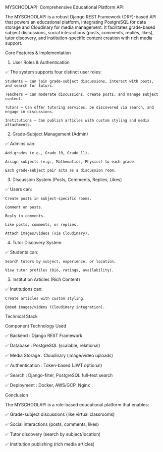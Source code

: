 MYSCHOOLAPI: Comprehensive Educational Platform API


The MYSCHOOLAPI is a robust Django REST Framework (DRF)-based API that powers an educational platform, integrating PostgreSQL for data storage and Cloudinary for media management. It facilitates grade-based subject discussions, social interactions (posts, comments, replies, likes), tutor discovery, and institution-specific content creation with rich media support.

Core Features & Implementation

1. User Roles & Authentication

✅ The system supports four distinct user roles:

    Students – Can join grade-subject discussions, interact with posts, and search for tutors.

    Teachers – Can moderate discussions, create posts, and manage subject content.

    Tutors – Can offer tutoring services, be discovered via search, and engage in discussions.

    Institutions – Can publish articles with custom styling and media attachments.

2. Grade-Subject Management (Admin)

  ✅ Admins can:

    Add grades (e.g., Grade 10, Grade 11).

    Assign subjects (e.g., Mathematics, Physics) to each grade.

    Each grade-subject pair acts as a discussion room.

3. Discussion System (Posts, Comments, Replies, Likes)

✅ Users can:

    Create posts in subject-specific rooms.

    Comment on posts.

    Reply to comments.

    Like posts, comments, or replies.

    Attach images/videos (via Cloudinary).

4. Tutor Discovery System

✅ Students can:

    Search tutors by subject, experience, or location.

    View tutor profiles (bio, ratings, availability).


5. Institution Articles (Rich Content)

✅ Institutions can:

    Create articles with custom styling.

    Embed images/videos (Cloudinary integration).



Technical Stack

Component	Technology Used

✅ Backend	: Django REST Framework

✅ Database	: PostgreSQL (scalable, relational)

✅ Media Storage	: Cloudinary (image/video uploads)

✅ Authentication :	Token-based (JWT optional)

✅ Search	: Django-filter, PostgreSQL full-text search

✅ Deployment	: Docker, AWS/GCP, Nginx




Conclusion

The MYSCHOOLAPI is a role-based educational platform that enables:

✅ Grade-subject discussions (like virtual classrooms)

✅ Social interactions (posts, comments, likes)

✅ Tutor discovery (search by subject/location)

✅ Institution publishing (rich media articles)    
